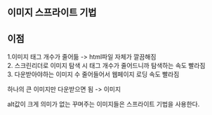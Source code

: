 ## 이미지 스프라이트 기법

## 이점

1.이미지 태그 개수가 줄어듦 -> html파일 자체가 깔끔해짐  
2. 스크린리더로 이미지 탐색 시 태그 개수가 줄어드니까 탐색하는 속도 빨라짐  
3. 다운받아야하는 이미지 수 줄어들어서 웹페이지 로딩 속도 빨라짐

하나의 큰 이미지만 다운받으면 됨 -> 이미지

alt값이 크게 의미가 없는 꾸며주는 이미지들은 스프라이트 기법을 사용한다.
